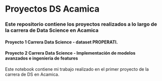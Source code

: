 # Proyectos DS Acamica
### Este repositorio contiene los proyectos realizados a lo largo de la carrera de Data Science en Acamica

#### Proyecto 1 Carrera Data Science - dataset PROPERATI.

#### Proyecto 2 Carrera Data Science - Implementación de modelos avanzados e ingenieria de features

Este notebook contiene mi trabajo realizado en el primer proyecto de la carrera de DS en Acamica.
